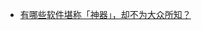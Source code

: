﻿

- [有哪些软件堪称「神器」，却不为大众所知？](https://www.zhihu.com/question/36546814/answer/80647839?utm_source=qq&utm_medium=social)
